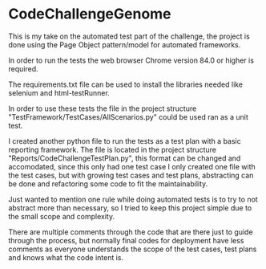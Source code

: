 # CodeChallengeGenome

This is my take on the automated test part of the challenge, the project is done using the Page Object pattern/model for automated frameworks.

In order to run the tests the web browser Chrome version 84.0 or higher is required.

The requirements.txt file can be used to install the libraries needed like selenium and html-testRunner.

In order to use these tests the file in the project structure "TestFramework/TestCases/AllScenarios.py" could be used ran as a unit test.

I created another python file to run the tests as a test plan with a basic reporting framework. The file is located in the project structure "Reports/CodeChallengeTestPlan.py", this format can be changed and accomodated, since this only had one test case I only created one file with the test cases, but with growing test cases and test plans, abstracting can be done and refactoring some code to fit the maintainability.

Just wanted to mention one rule while doing automated tests is to try to not abstract more than necessary, so I tried to keep this project simple due to the small scope and complexity.

There are multiple comments through the code that are there just to guide through the process, but normally final codes for deployment have less comments as everyone understands the scope of the test cases, test plans and knows what the code intent is.
